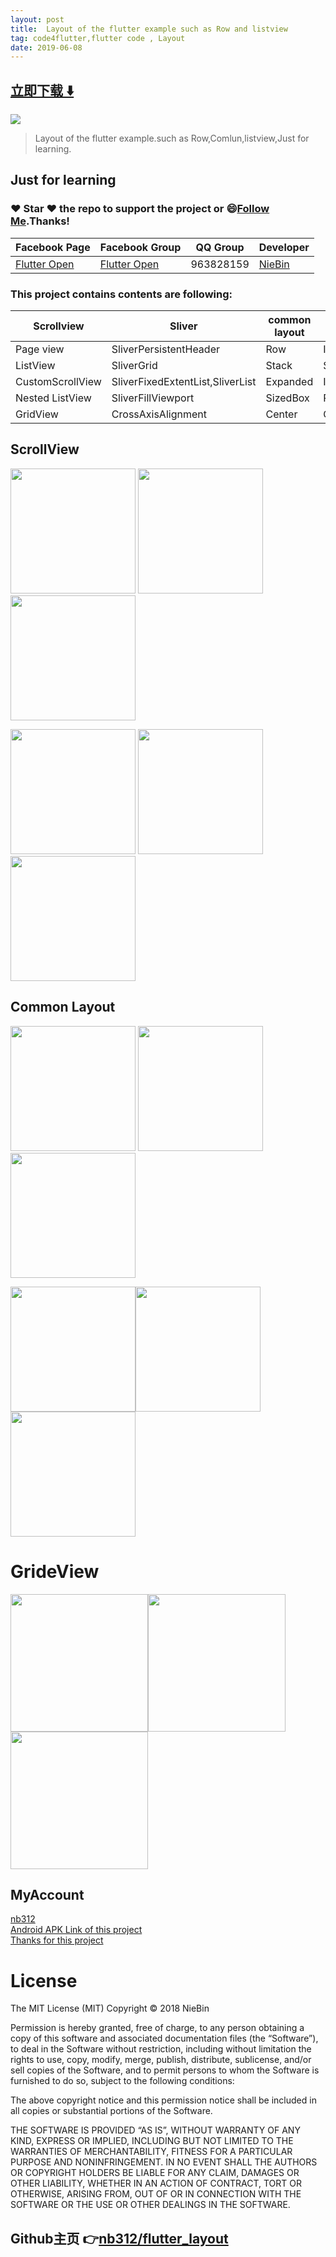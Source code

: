 ```yaml
---
layout: post
title:  Layout of the flutter example such as Row and listview
tag: code4flutter,flutter code , Layout
date: 2019-06-08
---
```


 


## [立即下载 ️⬇️ ](https://codeload.github.com/nb312/flutter_layout/zip/master) 


 
![](https://flutterawesome.com/content/images/2018/12/flutter_layout.jpg)
 
>
> Layout of the flutter example.such as Row,Comlun,listview,Just for learning.
>

 

## Just for learning
### :heart: Star :heart: the repo to support the project or :smile:[Follow Me](https://github.com/nb312).Thanks!
Facebook Page | Facebook Group | QQ Group | Developer |
--- | --- | --- | ---
[Flutter Open ](https://www.facebook.com/flutteropen) | [Flutter Open](https://www.facebook.com/groups/948618338674126/) |  963828159 |[NieBin](https://github.com/nb312)
### This project contains contents are following:  
Scrollview |  Sliver | common layout | Other | 
--- | --- | --- |---  
Page view |   SliverPersistentHeader| Row | InkWell
ListView | SliverGrid | Stack | Shadow
CustomScrollView | SliverFixedExtentList,SliverList | Expanded | Image.asset
Nested ListView |   SliverFillViewport | SizedBox | Padding
GridView | CrossAxisAlignment | Center | Column
 
## ScrollView     
<img src="https://github.com/nb312/flutter_layout/blob/master/screenshots/nest_screen.png" width="200"/> <img src="https://github.com/nb312/flutter_layout/blob/master/screenshots/sliver_screen.png" width="200"/> <img src="https://github.com/nb312/flutter_layout/blob/master/screenshots/hero_screen.png" width="200"/>    

<img src="https://github.com/nb312/flutter_layout/blob/master/screenshots/list_screen_1.png" width="200"/>  <img src="https://github.com/nb312/flutter_layout/blob/master/screenshots/list_screen_2.png" width="200"/>  <img src="https://github.com/nb312/flutter_layout/blob/master/screenshots/page_view_screen.png" width="200"/>

## Common Layout     
<img src="https://github.com/nb312/flutter_layout/blob/master/screenshots/row_column.jpg" width="200"/>  <img src="https://github.com/nb312/flutter_layout/blob/master/screenshots/stack_screen_1.png" width="200"/>  <img src="https://github.com/nb312/flutter_layout/blob/master/screenshots/cross_align.jpg" width="200"/>

<img src="https://github.com/nb312/flutter_layout/blob/master/screenshots/stack_screen_2.png" width="200"/><img src="https://github.com/nb312/flutter_layout/blob/master/screenshots/expand_screen.png" width="200"/>  <img src="https://github.com/nb312/flutter_layout/blob/master/screenshots/padding_screen.png" width="200"/>

# GrideView
 <img src="https://github.com/nb312/flutter_layout/blob/master/screenshots/move_grid_view_screen.png" width="220"/><img src="https://github.com/nb312/flutter_layout/blob/master/screenshots/move_grid_view_detail_screen.png" width="220"/><img src="https://github.com/nb312/flutter_layout/blob/master/screenshots/flutter_layout.gif" width="220"/>  


## MyAccount    
[nb312](https://github.com/nb312)   
[Android APK Link of this project](./doc/flutter_layout.apk)       
[Thanks for this project](https://github.com/bizz84/layout-demo-flutter)

# License
The MIT License (MIT)
Copyright © 2018 NieBin

Permission is hereby granted, free of charge, to any person obtaining a copy of this software and associated documentation files (the “Software”), to deal in the Software without restriction, including without limitation the rights to use, copy, modify, merge, publish, distribute, sublicense, and/or sell copies of the Software, and to permit persons to whom the Software is furnished to do so, subject to the following conditions:

The above copyright notice and this permission notice shall be included in all copies or substantial portions of the Software.

THE SOFTWARE IS PROVIDED “AS IS”, WITHOUT WARRANTY OF ANY KIND, EXPRESS OR IMPLIED, INCLUDING BUT NOT LIMITED TO THE WARRANTIES OF MERCHANTABILITY, FITNESS FOR A PARTICULAR PURPOSE AND NONINFRINGEMENT. IN NO EVENT SHALL THE AUTHORS OR COPYRIGHT HOLDERS BE LIABLE FOR ANY CLAIM, DAMAGES OR OTHER LIABILITY, WHETHER IN AN ACTION OF CONTRACT, TORT OR OTHERWISE, ARISING FROM, OUT OF OR IN CONNECTION WITH THE SOFTWARE OR THE USE OR OTHER DEALINGS IN THE SOFTWARE.

## Github主页 👉[nb312/flutter_layout](http://github.com/nb312/flutter_layout)